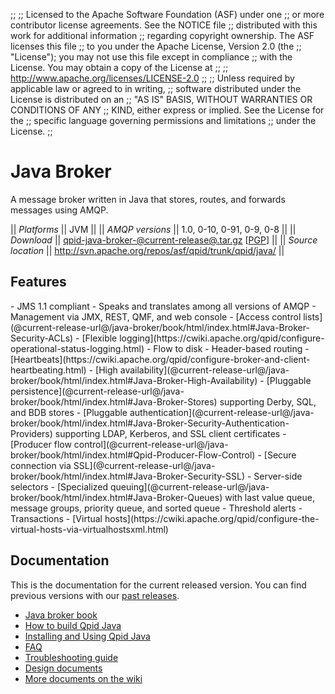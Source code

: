 ;;
;; Licensed to the Apache Software Foundation (ASF) under one
;; or more contributor license agreements.  See the NOTICE file
;; distributed with this work for additional information
;; regarding copyright ownership.  The ASF licenses this file
;; to you under the Apache License, Version 2.0 (the
;; "License"); you may not use this file except in compliance
;; with the License.  You may obtain a copy of the License at
;; 
;;   http://www.apache.org/licenses/LICENSE-2.0
;; 
;; Unless required by applicable law or agreed to in writing,
;; software distributed under the License is distributed on an
;; "AS IS" BASIS, WITHOUT WARRANTIES OR CONDITIONS OF ANY
;; KIND, either express or implied.  See the License for the
;; specific language governing permissions and limitations
;; under the License.
;;

# Java Broker

A message broker written in Java that stores, routes, and forwards
messages using AMQP.

  || *Platforms* || JVM ||
  || *AMQP versions* || 1.0, 0-10, 0-91, 0-9, 0-8 ||
  || *Download* || [qpid-java-broker-@current-release@.tar.gz](http://www.apache.org/dyn/closer.cgi/qpid/@current-release@/qpid-java-broker-@current-release@.tar.gz) \[[PGP](http://www.apache.org/dist/qpid/@current-release@/qpid-java-broker-@current-release@.tar.gz.asc)] ||
  || *Source location* ||  <http://svn.apache.org/repos/asf/qpid/trunk/qpid/java/> ||

## Features

<div class="two-column" markdown="1">
 - JMS 1.1 compliant
 - Speaks and translates among all versions of AMQP
 - Management via JMX, REST, QMF, and web console
 - [Access control lists](@current-release-url@/java-broker/book/html/index.html#Java-Broker-Security-ACLs)
 - [Flexible logging](https://cwiki.apache.org/qpid/configure-operational-status-logging.html)
 - Flow to disk
 - Header-based routing
 - [Heartbeats](https://cwiki.apache.org/qpid/configure-broker-and-client-heartbeating.html)
 - [High availability](@current-release-url@/java-broker/book/html/index.html#Java-Broker-High-Availability)
 - [Pluggable persistence](@current-release-url@/java-broker/book/html/index.html#Java-Broker-Stores) supporting Derby, SQL, and BDB stores
 - [Pluggable authentication](@current-release-url@/java-broker/book/html/index.html#Java-Broker-Security-Authentication-Providers) supporting LDAP, Kerberos, and SSL client certificates
 - [Producer flow control](@current-release-url@/java-broker/book/html/index.html#Qpid-Producer-Flow-Control)
 - [Secure connection via SSL](@current-release-url@/java-broker/book/html/index.html#Java-Broker-Security-SSL)
 - Server-side selectors
 - [Specialized queuing](@current-release-url@/java-broker/book/html/index.html#Java-Broker-Queues) with last value queue, message groups, priority queue, and sorted queue
 - Threshold alerts
 - Transactions
 - [Virtual hosts](https://cwiki.apache.org/qpid/configure-the-virtual-hosts-via-virtualhostsxml.html)
</div>

## Documentation

This is the documentation for the current released version.  You can
find previous versions with our
[past releases](@site-url@/releases/index.html#past-releases).

 - [Java broker book](@current-release-url@/java-broker/book/html/index.html)
 - [How to build Qpid Java](https://cwiki.apache.org/qpid/qpid-java-build-how-to.html)
 - [Installing and Using Qpid Java](https://cwiki.apache.org/qpid/getting-started-guide.html)
 - [FAQ](https://cwiki.apache.org/qpid/qpid-java-faq.html)
 - [Troubleshooting guide](https://cwiki.apache.org/qpid/qpid-troubleshooting-guide.html)
 - [Design documents](https://cwiki.apache.org/qpid/java-broker-design.html)
 - [More documents on the wiki](https://cwiki.apache.org/qpid/qpid-java-documentation.html)
